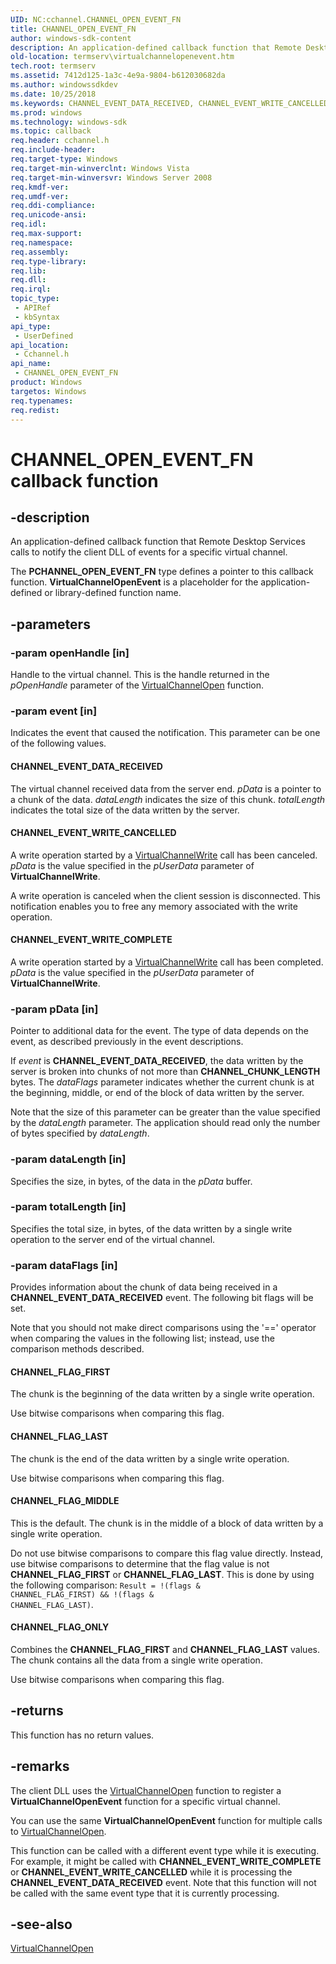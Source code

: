 ```yaml
---
UID: NC:cchannel.CHANNEL_OPEN_EVENT_FN
title: CHANNEL_OPEN_EVENT_FN
author: windows-sdk-content
description: An application-defined callback function that Remote Desktop Services calls to notify the client DLL of events for a specific virtual channel.
old-location: termserv\virtualchannelopenevent.htm
tech.root: termserv
ms.assetid: 7412d125-1a3c-4e9a-9804-b612030682da
ms.author: windowssdkdev
ms.date: 10/25/2018
ms.keywords: CHANNEL_EVENT_DATA_RECEIVED, CHANNEL_EVENT_WRITE_CANCELLED, CHANNEL_EVENT_WRITE_COMPLETE, CHANNEL_FLAG_FIRST, CHANNEL_FLAG_LAST, CHANNEL_FLAG_MIDDLE, CHANNEL_FLAG_ONLY, CHANNEL_OPEN_EVENT_FN, CHANNEL_OPEN_EVENT_FN callback function [Remote Desktop Services], VirtualChannelOpenEvent callback, _win32_virtualchannelopenevent, cchannel/CHANNEL_OPEN_EVENT_FN, termserv.virtualchannelopenevent
ms.prod: windows
ms.technology: windows-sdk
ms.topic: callback
req.header: cchannel.h
req.include-header: 
req.target-type: Windows
req.target-min-winverclnt: Windows Vista
req.target-min-winversvr: Windows Server 2008
req.kmdf-ver: 
req.umdf-ver: 
req.ddi-compliance: 
req.unicode-ansi: 
req.idl: 
req.max-support: 
req.namespace: 
req.assembly: 
req.type-library: 
req.lib: 
req.dll: 
req.irql: 
topic_type:
 - APIRef
 - kbSyntax
api_type:
 - UserDefined
api_location:
 - Cchannel.h
api_name:
 - CHANNEL_OPEN_EVENT_FN
product: Windows
targetos: Windows
req.typenames: 
req.redist: 
---
```


# CHANNEL_OPEN_EVENT_FN callback function


## -description


An application-defined callback function that Remote Desktop Services calls to notify the client DLL of 
     events for a specific virtual channel.

The <b>PCHANNEL_OPEN_EVENT_FN</b> type defines a pointer to this callback function. 
    <b>VirtualChannelOpenEvent</b> is a 
    placeholder for the application-defined or library-defined function name.


## -parameters




### -param openHandle [in]

Handle to the virtual channel. This is the handle returned in the <i>pOpenHandle</i> 
      parameter of the <a href="https://msdn.microsoft.com/en-us/library/Aa383570(v=VS.85).aspx">VirtualChannelOpen</a> 
      function.


### -param event [in]

Indicates the event that caused the notification. This parameter can be one of the following values.



#### CHANNEL_EVENT_DATA_RECEIVED

The virtual channel received data from the server end. <i>pData</i> is a pointer to a 
        chunk of the data. <i>dataLength</i> indicates the size of this chunk. 
        <i>totalLength</i> indicates the total size of the data written by the server.



#### CHANNEL_EVENT_WRITE_CANCELLED

A write operation started by a 
         <a href="https://msdn.microsoft.com/en-us/library/Aa383576(v=VS.85).aspx">VirtualChannelWrite</a> call has been 
         canceled. <i>pData</i> is the value specified in the <i>pUserData</i> 
         parameter of <b>VirtualChannelWrite</b>.

A write operation is canceled when the client session is disconnected. This notification enables you to 
         free any memory associated with the write operation.



#### CHANNEL_EVENT_WRITE_COMPLETE

A write operation started by a 
        <a href="https://msdn.microsoft.com/en-us/library/Aa383576(v=VS.85).aspx">VirtualChannelWrite</a> call has 
        been completed. <i>pData</i> is the value specified in the 
        <i>pUserData</i> parameter of 
        <b>VirtualChannelWrite</b>.


### -param pData [in]

Pointer to additional data for the event. The type of data depends on the event, as described previously in 
       the event descriptions.

If <i>event</i> is <b>CHANNEL_EVENT_DATA_RECEIVED</b>, the data written 
       by the server is broken into chunks of not more than <b>CHANNEL_CHUNK_LENGTH</b> bytes. The 
       <i>dataFlags</i> parameter indicates whether the current chunk is at the beginning, middle, 
       or end of the block of data written by the server.

Note that the size of this parameter can be greater 
       than the value specified by the <i>dataLength</i> parameter. The application should read 
       only the number of bytes specified by <i>dataLength</i>.


### -param dataLength [in]

Specifies the size, in bytes, of the data in the <i>pData</i> buffer.


### -param totalLength [in]

Specifies the total size, in bytes, of the data written by a single write operation to the server end of 
      the virtual channel.


### -param dataFlags [in]

Provides information about the chunk of data being received in a 
       <b>CHANNEL_EVENT_DATA_RECEIVED</b> event. The following bit flags will be set.

Note that you should not make direct comparisons using the '==' operator when comparing the values in the 
       following list; instead, use the comparison methods described.



#### CHANNEL_FLAG_FIRST

The chunk is the beginning of the data written by a single write operation.

Use bitwise comparisons when comparing this flag.



#### CHANNEL_FLAG_LAST

The chunk is the end of the data written by a single write operation.

Use bitwise comparisons when comparing this flag.



#### CHANNEL_FLAG_MIDDLE

This is the default. The chunk is in the middle of a block of data written by a single write operation.

Do not use bitwise comparisons to compare this flag value directly. Instead, use bitwise comparisons to 
         determine that the flag value is not <b>CHANNEL_FLAG_FIRST</b> or 
         <b>CHANNEL_FLAG_LAST</b>. This is done by using the following comparison: 
         <code>Result = !(flags &amp; CHANNEL_FLAG_FIRST) &amp;&amp; !(flags &amp; CHANNEL_FLAG_LAST)</code>.



#### CHANNEL_FLAG_ONLY

Combines the <b>CHANNEL_FLAG_FIRST</b> and <b>CHANNEL_FLAG_LAST</b> 
         values. The chunk contains all the data from a single write operation.

Use bitwise comparisons when comparing this flag.


## -returns



This function has no return values.




## -remarks



The client DLL uses the 
    <a href="https://msdn.microsoft.com/en-us/library/Aa383570(v=VS.85).aspx">VirtualChannelOpen</a> function to 
    register a <b>VirtualChannelOpenEvent</b> 
    function for a specific virtual channel.

You can use the same 
    <b>VirtualChannelOpenEvent</b> function for 
    multiple calls to <a href="https://msdn.microsoft.com/en-us/library/Aa383570(v=VS.85).aspx">VirtualChannelOpen</a>.

This function can be called with a different event type while it is executing. For example, it might be called 
    with <b>CHANNEL_EVENT_WRITE_COMPLETE</b> or 
    <b>CHANNEL_EVENT_WRITE_CANCELLED</b> while it is processing the 
    <b>CHANNEL_EVENT_DATA_RECEIVED</b> event. Note that this function will not be called with the 
    same event type that it is currently processing.




## -see-also




<a href="https://msdn.microsoft.com/en-us/library/Aa383570(v=VS.85).aspx">VirtualChannelOpen</a>
 

 

